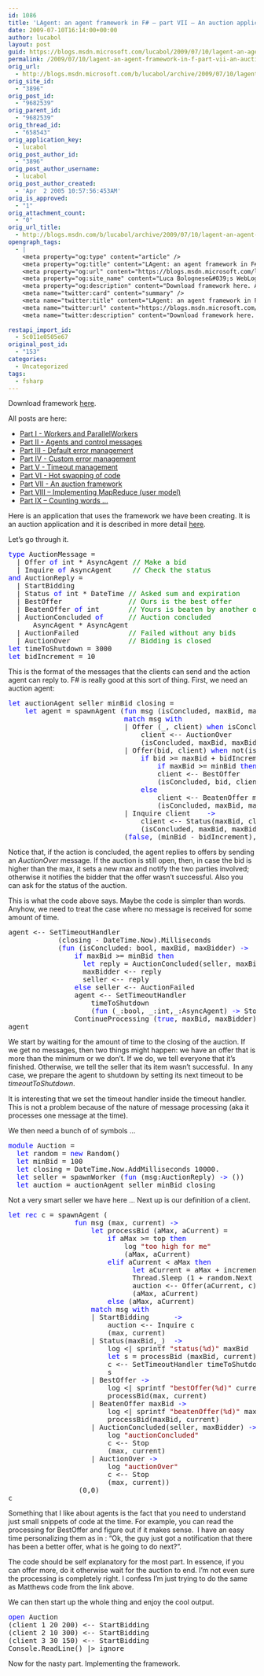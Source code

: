```yaml
---
id: 1086
title: 'LAgent: an agent framework in F# – part VII – An auction application'
date: 2009-07-10T16:14:00+00:00
author: lucabol
layout: post
guid: https://blogs.msdn.microsoft.com/lucabol/2009/07/10/lagent-an-agent-framework-in-f-part-vii-an-auction-application/
permalink: /2009/07/10/lagent-an-agent-framework-in-f-part-vii-an-auction-application/
orig_url:
  - http://blogs.msdn.microsoft.com/b/lucabol/archive/2009/07/10/lagent-an-agent-framework-in-f-part-vii-an-auction-application.aspx
orig_site_id:
  - "3896"
orig_post_id:
  - "9682539"
orig_parent_id:
  - "9682539"
orig_thread_id:
  - "658543"
orig_application_key:
  - lucabol
orig_post_author_id:
  - "3896"
orig_post_author_username:
  - lucabol
orig_post_author_created:
  - 'Apr  2 2005 10:57:56:453AM'
orig_is_approved:
  - "1"
orig_attachment_count:
  - "0"
orig_url_title:
  - http://blogs.msdn.com/b/lucabol/archive/2009/07/10/lagent-an-agent-framework-in-f-part-vii-an-auction-application.aspx
opengraph_tags:
  - |
    <meta property="og:type" content="article" />
    <meta property="og:title" content="LAgent: an agent framework in F# &ndash; part VII &ndash; An auction application" />
    <meta property="og:url" content="https://blogs.msdn.microsoft.com/lucabol/2009/07/10/lagent-an-agent-framework-in-f-part-vii-an-auction-application/" />
    <meta property="og:site_name" content="Luca Bolognese&#039;s WebLog" />
    <meta property="og:description" content="Download framework here. All posts are here: Part I  - Workers and ParallelWorkers Part II  - Agents and control messages Part III  - Default error management Part IV  - Custom error management Part V  - Timeout management Part VI  - Hot swapping of code Part VII  - An auction framework Part VIII – Implementing MapReduce..." />
    <meta name="twitter:card" content="summary" />
    <meta name="twitter:title" content="LAgent: an agent framework in F# &ndash; part VII &ndash; An auction application" />
    <meta name="twitter:url" content="https://blogs.msdn.microsoft.com/lucabol/2009/07/10/lagent-an-agent-framework-in-f-part-vii-an-auction-application/" />
    <meta name="twitter:description" content="Download framework here. All posts are here: Part I  - Workers and ParallelWorkers Part II  - Agents and control messages Part III  - Default error management Part IV  - Custom error management Part V  - Timeout management Part VI  - Hot swapping of code Part VII  - An auction framework Part VIII – Implementing MapReduce..." />
    
restapi_import_id:
  - 5c011e0505e67
original_post_id:
  - "153"
categories:
  - Uncategorized
tags:
  - fsharp
---
```

Download framework [here](http://code.msdn.microsoft.com/LAgent).

All posts are here:

  * [Part I  - Workers and ParallelWorkers](http://blogs.msdn.com/lucabol/archive/2009/05/29/lagent-an-agent-framework-in-f-part-i-workers-and-parallelworkers.aspx) 
  * [Part II  - Agents and control messages](http://blogs.msdn.com/lucabol/archive/2009/06/05/lagent-an-agent-framework-in-f-part-ii-agents-and-control-messages.aspx) 
  * [Part III  - Default error management](http://blogs.msdn.com/lucabol/archive/2009/06/12/lagent-an-agent-framework-in-f-part-iii-default-error-management.aspx) 
  * [Part IV  - Custom error management](http://blogs.msdn.com/lucabol/archive/2009/06/19/lagent-an-agent-framework-in-f-part-iv-custom-error-management.aspx) 
  * [Part V  - Timeout management](http://blogs.msdn.com/lucabol/archive/2009/06/26/lagent-an-agent-framework-in-f-part-v-timeout-management.aspx) 
  * [Part VI  - Hot swapping of code](http://blogs.msdn.com/lucabol/archive/2009/07/03/lagent-an-agent-framework-in-f-part-vi-hot-swapping-of-code-and-something-silly.aspx) 
  * [Part VII  - An auction framework](http://blogs.msdn.com/lucabol/archive/2009/07/10/lagent-an-agent-framework-in-f-part-vii-an-auction-application.aspx) 
  * [Part VIII – Implementing MapReduce (user model)](http://blogs.msdn.com/lucabol/archive/2009/09/04/lagent-an-agent-framework-in-f-part-viii-implementing-mapreduce-user-model.aspx) 
  * [Part IX – Counting words …](http://blogs.msdn.com/lucabol/archive/2009/09/18/lagent-an-agent-framework-in-f-part-ix-counting-words.aspx) 



Here is an application that uses the framework we have been creating. It is an auction application and it is described in more detail [here](http://codebetter.com/blogs/matthew.podwysocki/archive/2009/05/20/f-actors-revisited.aspx).

Let’s go through it.

<pre class="code"><span style="color:blue;">type </span>AuctionMessage =
  | Offer <span style="color:blue;">of </span>int * AsyncAgent <span style="color:green;">// Make a bid
  </span>| Inquire <span style="color:blue;">of </span>AsyncAgent     <span style="color:green;">// Check the status
</span><span style="color:blue;">and </span>AuctionReply =
  | StartBidding
  | Status <span style="color:blue;">of </span>int * DateTime <span style="color:green;">// Asked sum and expiration
  </span>| BestOffer                <span style="color:green;">// Ours is the best offer
  </span>| BeatenOffer <span style="color:blue;">of </span>int       <span style="color:green;">// Yours is beaten by another offer
  </span>| AuctionConcluded <span style="color:blue;">of      </span><span style="color:green;">// Auction concluded
      </span>AsyncAgent * AsyncAgent
  | AuctionFailed            <span style="color:green;">// Failed without any bids
  </span>| AuctionOver              <span style="color:green;">// Bidding is closed
</span><span style="color:blue;">let </span>timeToShutdown = 3000
<span style="color:blue;">let </span>bidIncrement = 10 </pre>

This is the format of the messages that the clients can send and the action agent can reply to. F# is really good at this sort of thing. First, we need an auction agent:

<pre class="code"><span style="color:blue;">let </span>auctionAgent seller minBid closing =
    <span style="color:blue;">let </span>agent = spawnAgent (<span style="color:blue;">fun </span>msg (isConcluded, maxBid, maxBidder) <span style="color:blue;">-&gt;
                            match </span>msg <span style="color:blue;">with
                            </span>| Offer (_, client) <span style="color:blue;">when </span>isConcluded <span style="color:blue;">-&gt;
                                </span>client &lt;-- AuctionOver
                                (isConcluded, maxBid, maxBidder)
                            | Offer(bid, client) <span style="color:blue;">when </span>not(isConcluded) <span style="color:blue;">-&gt;
                                if </span>bid &gt;= maxBid + bidIncrement <span style="color:blue;">then
                                    if </span>maxBid &gt;= minBid <span style="color:blue;">then </span>maxBidder &lt;-- BeatenOffer bid
                                    client &lt;-- BestOffer
                                    (isConcluded, bid, client)
                                <span style="color:blue;">else
                                    </span>client &lt;-- BeatenOffer maxBid
                                    (isConcluded, maxBid, maxBidder)
                            | Inquire client    <span style="color:blue;">-&gt;
                                </span>client &lt;-- Status(maxBid, closing)
                                (isConcluded, maxBid, maxBidder))
                            (<span style="color:blue;">false</span>, (minBid - bidIncrement), spawnWorker (<span style="color:blue;">fun </span>_ <span style="color:blue;">-&gt; </span>()))                             </pre>

Notice that, if the action is concluded, the agent replies to offers by sending an _AuctionOver_ message. If the auction is still open, then, in case the bid is higher than the max, it sets a new max and notify the two parties involved; otherwise it notifies the bidder that the offer wasn’t successful. Also you can ask for the status of the auction.

This is what the code above says. Maybe the code is simpler than words. Anyhow, we need to treat the case where no message is received for some amount of time.

<pre class="code">agent &lt;-- SetTimeoutHandler
            (closing - DateTime.Now).Milliseconds
            (<span style="color:blue;">fun </span>(isConcluded: bool, maxBid, maxBidder) <span style="color:blue;">-&gt;
                if </span>maxBid &gt;= minBid <span style="color:blue;">then
                  let </span>reply = AuctionConcluded(seller, maxBidder)
                  maxBidder &lt;-- reply
                  seller &lt;-- reply
                <span style="color:blue;">else </span>seller &lt;-- AuctionFailed
                agent &lt;-- SetTimeoutHandler
                    timeToShutdown
                    (<span style="color:blue;">fun </span>(_:bool, _:int,_:AsyncAgent) <span style="color:blue;">-&gt; </span>StopProcessing)
                ContinueProcessing (<span style="color:blue;">true</span>, maxBid, maxBidder))
agent            </pre>

We start by waiting for the amount of time to the closing of the auction. If we get no messages, then two things might happen: we have an offer that is more than the minimum or we don’t. If we do, we tell everyone that it’s finished. Otherwise, we tell the seller that its item wasn’t successful.&#160; In any case, we prepare the agent to shutdown by setting its next timeout to be _timeoutToShutdown_.

It is interesting that we set the timeout handler inside the timeout handler. This is not a problem because of the nature of message processing (aka it processes one message at the time).

We then need a bunch of of symbols …

<pre class="code"><span style="color:blue;">module </span>Auction =
  <span style="color:blue;">let </span>random = <span style="color:blue;">new </span>Random()
  <span style="color:blue;">let </span>minBid = 100
  <span style="color:blue;">let </span>closing = DateTime.Now.AddMilliseconds 10000.
  <span style="color:blue;">let </span>seller = spawnWorker (<span style="color:blue;">fun </span>(msg:AuctionReply) <span style="color:blue;">-&gt; </span>())
  <span style="color:blue;">let </span>auction = auctionAgent seller minBid closing</pre>

Not a very smart seller we have here … Next up is our definition of a client.

<pre class="code"><span style="color:blue;">let rec </span>c = spawnAgent (
                <span style="color:blue;">fun </span>msg (max, current) <span style="color:blue;">-&gt;
                    let </span>processBid (aMax, aCurrent) =
                        <span style="color:blue;">if </span>aMax &gt;= top <span style="color:blue;">then
                            </span>log <span style="color:maroon;">"too high for me"
                            </span>(aMax, aCurrent)
                        <span style="color:blue;">elif </span>aCurrent &lt; aMax <span style="color:blue;">then
                              let </span>aCurrent = aMax + increment
                              Thread.Sleep (1 + random.Next 1000)
                              auction &lt;-- Offer(aCurrent, c)
                              (aMax, aCurrent)
                        <span style="color:blue;">else </span>(aMax, aCurrent)
                    <span style="color:blue;">match </span>msg <span style="color:blue;">with
                    </span>| StartBidding      <span style="color:blue;">-&gt;
                        </span>auction &lt;-- Inquire c
                        (max, current)
                    | Status(maxBid,_)  <span style="color:blue;">-&gt;
                        </span>log &lt;| sprintf <span style="color:maroon;">"status(%d)" </span>maxBid
                        <span style="color:blue;">let </span>s = processBid (maxBid, current)
                        c &lt;-- SetTimeoutHandler timeToShutdown (<span style="color:blue;">fun </span>_ <span style="color:blue;">-&gt; </span>StopProcessing)
                        s
                    | BestOffer <span style="color:blue;">-&gt;
                        </span>log &lt;| sprintf <span style="color:maroon;">"bestOffer(%d)" </span>current
                        processBid(max, current)
                    | BeatenOffer maxBid <span style="color:blue;">-&gt;
                        </span>log &lt;| sprintf <span style="color:maroon;">"beatenOffer(%d)" </span>maxBid
                        processBid(maxBid, current)
                    | AuctionConcluded(seller, maxBidder) <span style="color:blue;">-&gt;
                        </span>log <span style="color:maroon;">"auctionConcluded"
                        </span>c &lt;-- Stop
                        (max, current)
                    | AuctionOver <span style="color:blue;">-&gt;
                        </span>log <span style="color:maroon;">"auctionOver"
                        </span>c &lt;-- Stop
                        (max, current))
                 (0,0)
c</pre>

Something that I like about agents is the fact that you need to understand just small snippets of code at the time. For example, you can read the processing for BestOffer and figure out if it makes sense.&#160; I have an easy time personalizing them as in : “Ok, the guy just got a notification that there has been a better offer, what is he going to do next?”.

The code should be self explanatory for the most part. In essence, if you can offer more, do it otherwise wait for the auction to end. I’m not even sure the processing is completely right. I confess I’m just trying to do the same as Matthews code from the link above.

We can then start up the whole thing and enjoy the cool output.

<pre class="code"><span style="color:blue;">open </span>Auction
(client 1 20 200) &lt;-- StartBidding
(client 2 10 300) &lt;-- StartBidding
(client 3 30 150) &lt;-- StartBidding
Console.ReadLine() |&gt; ignore  </pre>

Now for the nasty part. Implementing the framework.